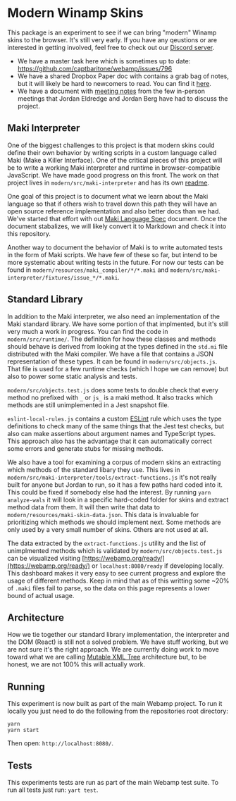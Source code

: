 # Modern Winamp Skins

This package is an experiment to see if we can bring "modern" Winamp skins to the browser. It's still very early. If you have any qeustions or are interested in getting involved, feel free to check out our [Discord server](https://discord.gg/mEcRbVq).

- We have a master task here which is sometimes up to date: https://github.com/captbaritone/webamp/issues/796
- We have a shared Dropbox Paper doc with contains a grab bag of notes, but it will likely be hard to newcomers to read. You can find it [here](https://paper.dropbox.com/doc/Webamp-Modern-Skins-Notes--AgWp4Jwdobq13VLYYOgwJGOCAQ-UpeDNptmJ0t6aN1jlWbfU).
- We have a document with [meeting notes](https://paper.dropbox.com/doc/Meeting-Notes-lPgIliU4ZThefBT3J8g2a) from the few in-person meetings that Jordan Eldredge and Jordan Berg have had to discuss the project.

## Maki Interpreter

One of the biggest challenges to this project is that modern skins could define their own behavior by writing scripts in a custom language called Maki (Make a Killer Interface). One of the critical pieces of this project will be to write a working Maki interpreter and runtime in browser-compatible JavaScript. We have made good progress on this front. The work on that project lives in `modern/src/maki-interpreter` and has its own [readme](./src/maki-interpreter/readme.md).

One goal of this project is to document what we learn about the Maki language so that if others wish to travel down this path they will have an open source reference implementation and also better docs than we had. We've started that effort with out [Maki Language Spec](https://paper.dropbox.com/doc/Maki-Language-Spec--AlIjyyR70bQuNFJD7rIeuFfiAg-csainvAwSr3SBUXO5DWXy) document. Once the document stabalizes, we will likely convert it to Markdown and check it into this repository.

Another way to document the behavior of Maki is to write automated tests in the form of Maki scripts. We have few of these so far, but intend to be more systematic about writing tests in the future. For now our tests can be found in `modern/resources/maki_compiler/*/*.maki` and `modern/src/maki-interpreter/fixtures/issue_*/*.maki`.

## Standard Library

In addition to the Maki interpreter, we also need an implementation of the Maki standard library. We have some portion of that implmented, but it's still very much a work in progress. You can find the code in `modern/src/runtime/`. The definition for how these classes and methods should behave is derived from looking at the types defined in the `std.mi` file distributed with the Maki compiler. We have a file that contains a JSON representation of these types. It can be found in `modern/src/objects.js`. That file is used for a few runtime checks (which I hope we can remove) but also to power some static analysis and tests.

`modern/src/objects.test.js` does some tests to double check that every method no prefixed with `_` or `js_` is a maki method. It also tracks which methods are still unimplemented in a Jest snapshot file.

`eslint-local-rules.js` contains a custom [ESLint](https://eslint.org/) rule which uses the type definitions to check many of the same things that the Jest test checks, but also can make assertions about argument names and TypeScript types. This approach also has the advantage that it can automatically correct some errors and generate stubs for missing methods.

We also have a tool for examining a corpus of modern skins an extracting which methods of the standard libary they use. This lives in `modern/src/maki-interpreter/tools/extract-functions.js` it's not really built for anyone but Jordan to run, so it has a few paths hard coded into it. This could be fixed if somebody else had the interest. By running `yarn analyze-wals` it will look in a specific hard-coded folder for skins and extract method data from them. It will then write that data to `modern/resources/maki-skin-data.json`. This data is invaluable for prioritizing which methods we should implement next. Some methods are only used by a very small number of skins. Others are not used at all.

The data extracted by the `extract-functions.js` utility and the list of unimplmented methods which is validated by `modern/src/objects.test.js` can be visualized visiting [https://webamp.org/ready/](https://webamp.org/ready/) or `localhost:8080/ready` if developing locally. This dashboard makes it very easy to see current progress and explore the usage of different methods. Keep in mind that as of this writting some ~20% of `.maki` files fail to parse, so the data on this page represents a lower bound of actual usage.

## Architecture

How we tie together our standard library implementation, the interpreter and the DOM (React) is still not a solved problem. We have stuff working, but we are not sure it's the right approach. We are currently doing work to move toward what we are calling [Mutable XML Tree](https://paper.dropbox.com/doc/A-Third-Way-Mutable-XML-Tree-vx3iPfGIBmSHEDJSMh0bn) architecture but, to be honest, we are not 100% this will actually work.

## Running

This experiment is now built as part of the main Webamp project. To run it locally you just need to do the following from the repositories root directory:

```
yarn
yarn start
```

Then open: `http://localhost:8080/`.

## Tests

This experiments tests are run as part of the main Webamp test suite. To run all tests just run: `yart test`.
